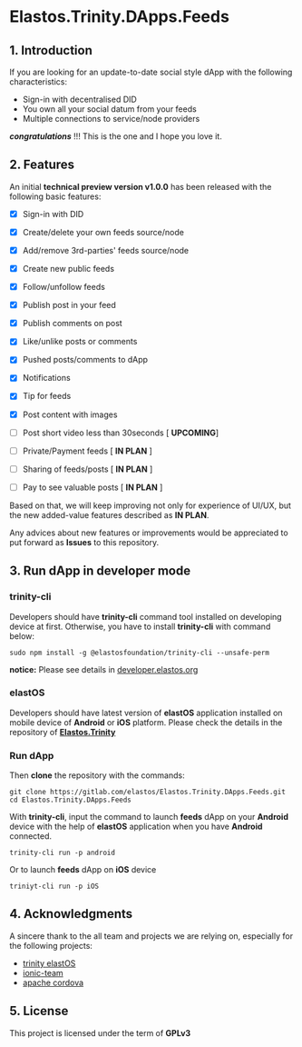 Elastos.Trinity.DApps.Feeds
========================

## 1. Introduction

If you are looking for an update-to-date social style dApp with the following characteristics:

- Sign-in with decentralised DID
- You own all your social datum from your feeds
- Multiple connections to service/node providers

***congratulations*** !!!  This is the one and I hope you love it.

## 2. Features

An initial **technical preview version v1.0.0** has been released with the following basic features:

- [x] Sign-in with DID

- [x] Create/delete your own feeds source/node

- [x] Add/remove 3rd-parties' feeds source/node

- [x] Create new public feeds

- [x] Follow/unfollow feeds

- [x] Publish post in your feed

- [x] Publish comments on post

- [x] Like/unlike posts or comments

- [x] Pushed posts/comments to dApp

- [x] Notifications

- [x] Tip for feeds

- [x] Post content with images 

- [ ] Post short video less than 30seconds [ **UPCOMING**]

- [ ] Private/Payment feeds [ **IN PLAN** ]

- [ ] Sharing of feeds/posts [ **IN PLAN** ]

- [ ] Pay to see valuable posts [ **IN PLAN** ]

Based on that,  we will keep improving not only for experience of UI/UX, but the new added-value features described as **IN PLAN**. 

Any advices about new features or improvements would be appreciated to put forward as **Issues** to this repository.

## 3. Run dApp in developer mode

### trinity-cli 

Developers should have **trinity-cli** command tool installed on developing device at first.  Otherwise, you have to install **trinity-cli** with command below:

```
sudo npm install -g @elastosfoundation/trinity-cli --unsafe-perm
```

**notice:**  Please see details in [developer.elastos.org](https://developer.elastos.org/build/elastos/setup/environment_setup/)

### elastOS

Developers should have latest version of **elastOS** application installed on mobile device of **Android** or **iOS** platform. Please check the details in the repository of [**Elastos.Trinity**](https://github.com/elastos/Elastos.Trinity) 

### Run dApp

Then **clone** the repository with the commands:

```
git clone https://gitlab.com/elastos/Elastos.Trinity.DApps.Feeds.git
cd Elastos.Trinity.DApps.Feeds
```

With **trinity-cli**, input the command to launch **feeds** dApp on your **Android** device with the help of **elastOS** application when you have **Android** connected.

```
trinity-cli run -p android
```

Or to launch **feeds** dApp on **iOS** device

```
triniyt-cli run -p iOS
```

## 4. Acknowledgments

A sincere thank to the all team and projects we are relying on, especially for the following projects:
- [trinity elastOS](https://github.com/elastos/Elastos.Trinity)
- [ionic-team](https://github.com/ionic-team/ionic-framework.git)
- [apache cordova](https://github.com/apache/cordova.git)

## 5. License

This project is licensed under the term of **GPLv3**





